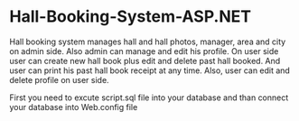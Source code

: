 # Hall-Booking-System-ASP.NET

Hall booking system manages hall and hall photos, manager, area and city on admin side. Also admin can manage and edit his profile. On user side user can create new hall book plus edit and delete past hall booked. And user can print his past hall book receipt at any time. Also, user can edit and delete profile on user side.

First you need to excute script.sql file into your database and than connect your database into Web.config file

